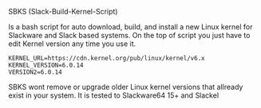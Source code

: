 SBKS (Slack-Build-Kernel-Script) 

Is a bash script for auto download, build, and install a new Linux kernel for Slackware and Slack based systems.
On the top of script you just have to edit Kernel version any time you use it.
```
KERNEL_URL=https://cdn.kernel.org/pub/linux/kernel/v6.x
KERNEL_VERSION=6.0.14
VERSION2=6.0.14
```
SBKS wont remove or upgrade older Linux kernel versions that allready exist in your system.
It is tested to Slackware64 15+ and Slackel
